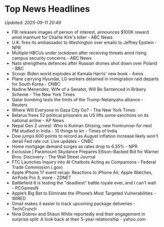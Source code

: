 # Top News Headlines

_Updated: 2025-09-11 20:49_

- FBI releases images of person of interest, announces $100K reward amid manhunt for Charlie Kirk's killer - ABC News
- U.K. fires its ambassador to Washington over emails to Jeffrey Epstein - NPR
- Multiple HBCUs under lockdown after receiving threats amid rising campus security concerns - ABC News
- Nato strengthens defences after Russian drones shot down over Poland - BBC
- Scoop: Biden world explodes at Kamala Harris' new book - Axios
- Plane carrying Hyundai, LG workers detained in immigration raid departs for South Korea - CNBC
- Nadine Menendez, Wife of a Senator, Will Be Sentenced in Bribery Scheme - The New York Times
- Qatar bombing tests the limits of the Trump-Netanyahu alliance - Reuters
- Where Will Everyone in Gaza City Go? - The New York Times
- Belarus frees 52 political prisoners as US lifts some sanctions on its national airline - AP News
- Nepal Gen Z unrest: Who is Kulman Ghising; new frontrunner for next PM studied in India - 10 things to kn - Times of India
- Dow jumps 600 points to record as August inflation increase likely won't derail Fed rate cut: Live updates - CNBC
- Home mortgage demand surges as rates drop to 6.35% - NPR
- Exclusive | Paramount Skydance Prepares Ellison-Backed Bid for Warner Bros. Discovery - The Wall Street Journal
- FTC Launches Inquiry into AI Chatbots Acting as Companions - Federal Trade Commission (.gov)
- Apple iPhone 17 event recap: Reactions to iPhone Air, Apple Watches, AirPods Pro 3, more - ZDNET
- Battlefield 6 is testing the "deadliest" battle royale ever, and I can't wait - PCGamesN
- Apple’s Big Bet to Eliminate the iPhone’s Most Targeted Vulnerabilities - WIRED
- Gmail makes it easier to track upcoming package deliveries - TechCrunch
- Nina Dobrev and Shaun White reportedly end their engagement in surprise split: A look back at their 5-year relationship - yahoo.com